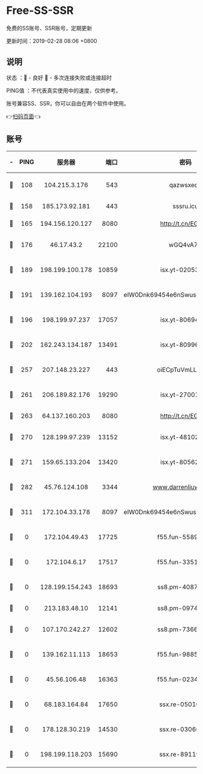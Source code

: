 # Free-SS-SSR

免费的SS账号、SSR账号，定期更新

更新时间：2019-02-28 08:06 +0800

## 说明

状态     ：🙂 - 良好 🙁 - 多次连接失败或连接超时

PING值   ：不代表真实使用中的速度，仅供参考。

账号兼容SS、SSR，你可以自由在两个软件中使用。

👉[扫码页面](https://liesauer.github.io/free-ss-ssr.github.io/)👈

## 账号

|-|PING|服务器|端口|密码|加密方式|区域|
|:----:|:----:|:-----:|-----:|:----:|:----:|:----:|
|🙂|108|104.215.3.176|543|qazwsxedc|aes-256-gcm|JP|
|🙂|158|185.173.92.181|443|sssru.icu|rc4-md5|RU|
|🙂|165|194.156.120.127|8080|http://t.cn/EGJIyrl|rc4-md5|RU|
|🙂|176|46.17.43.2|22100|wGQ4vA7D|aes-256-gcm|RU|
|🙂|189|198.199.100.178|10859|isx.yt-02053139|aes-256-cfb|US|
|🙂|191|139.162.104.193|8097|eIW0Dnk69454e6nSwuspv9DmS201tQ0D|aes-256-cfb|JP|
|🙂|196|198.199.97.237|17057|isx.yt-80694189|aes-256-cfb|US|
|🙂|202|162.243.134.187|13491|isx.yt-80996085|aes-256-cfb|US|
|🙂|257|207.148.23.227|443|oiECpTuVmLLxk4Ts|aes-256-cfb|US|
|🙂|261|206.189.82.176|19290|isx.yt-27001469|aes-256-cfb|SG|
|🙂|263|64.137.160.203|8080|http://t.cn/EGJIyrl|rc4-md5|CA|
|🙂|270|128.199.97.239|13152|isx.yt-48102721|aes-256-cfb|SG|
|🙂|271|159.65.133.204|13420|isx.yt-80562416|aes-256-cfb|SG|
|🙂|282|45.76.124.108|3344|www.darrenliuwei.com|aes-256-cfb|AU|
|🙂|311|172.104.33.178|8097|eIW0Dnk69454e6nSwuspv9DmS201tQ0D|aes-256-cfb|SG|
|🙁|0|172.104.49.43|17725|f55.fun-55891954|aes-256-cfb|SG|
|🙁|0|172.104.6.17|17517|f55.fun-33516465|aes-256-cfb|US|
|🙁|0|128.199.154.243|18693|ss8.pm-40874243|aes-256-cfb|SG|
|🙁|0|213.183.48.10|12141|ss8.pm-09745210|rc4-md5|RU|
|🙁|0|107.170.242.27|12602|ss8.pm-73663499|aes-256-cfb|US|
|🙁|0|139.162.11.113|18653|f55.fun-98859473|aes-256-cfb|SG|
|🙁|0|45.56.106.48|16363|f55.fun-02343512|aes-256-cfb|US|
|🙁|0|68.183.164.84|17650|ssx.re-05010862|aes-256-cfb|US|
|🙁|0|178.128.30.219|14530|ssx.re-03066448|aes-256-cfb|SG|
|🙁|0|198.199.118.203|15690|ssx.re-89119109|aes-256-cfb|US|
